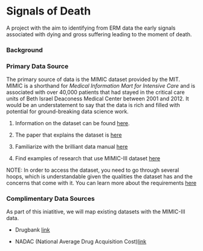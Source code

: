 # Signals of Death
A project with the aim to identifying from ERM data the early signals associated with dying and gross suffering leading to the moment of death.

### Background 

### Primary Data Source

The primary source of data is the MIMIC dataset provided by the MIT. MIMIC is a shorthand for *Medical Information Mart for Intensive Care* and is associated with over 40,000 patients that had stayed in the critical care units of Beth Israel Deaconess Medical Center between 2001 and 2012. It would be an understatement to say that the data is rich and filled with potential for ground-breaking data science work. 

1) Information on the dataset can be found [here](https://mimic.physionet.org/).

2) The paper that explains the dataset is [here](https://www.nature.com/articles/sdata201635)

3) Familiarize with the brilliant data manual [here](https://mimic.physionet.org/about/mimic/)

4) Find examples of research that use MIMIC-III dataset [here](https://scholar.google.com/scholar?hl=en&as_sdt=0%2C5&q=MIMIC-III&btnG=)

NOTE: In order to access the dataset, you need to go through several hoops, which is understandable given the qualities the dataset has and the concerns that come with it. You can learn more about the requirements [here](https://mimic.physionet.org/gettingstarted/access/)

### Complimentary Data Sources

As part of this iniatitive, we will map existing datasets with the MIMIC-III data. 

- Drugbank [link](https://www.drugbank.ca)
 
- NADAC (National Average Drug Acquisition Cost)[link](https://data.medicaid.gov/Drug-Pricing-and-Payment/NADAC-National-Average-Drug-Acquisition-Cost-/a4y5-998d)

